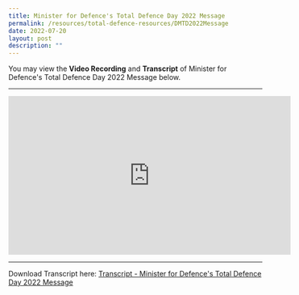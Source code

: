 ```yaml
---
title: Minister for Defence's Total Defence Day 2022 Message
permalink: /resources/total-defence-resources/DMTD2022Message
date: 2022-07-20
layout: post
description: ""
---
```

You may view the **Video Recording** and **Transcript** of Minister for Defence's Total Defence Day 2022 Message below.

****

<iframe width="560" height="315" src="https://www.youtube.com/embed/7zzFPeTDa5s" title="YouTube video player" frameborder="0" allow="accelerometer; autoplay; clipboard-write; encrypted-media; gyroscope; picture-in-picture" allowfullscreen></iframe>

****

Download Transcript here: [Transcript - Minister for Defence's Total Defence Day 2022 Message]()

